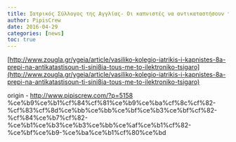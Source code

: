 ```yaml
---
title: Ιατρικός Σύλλογος της Αγγλίας- Οι καπνιστές να αντικαταστήσουν τη συνήθειά τους με το ηλεκτρονικό τσιγάρο
author: PipisCrew
date: 2016-04-29
categories: [news]
toc: true
---
```


[http://www.zougla.gr/ygeia/article/vasiliko-kolegio-iatrikis-i-kapnistes-8a-prepi-na-antikatastisoun-ti-sini8ia-tous-me-to-ilektroniko-tsigaro](http://www.zougla.gr/ygeia/article/vasiliko-kolegio-iatrikis-i-kapnistes-8a-prepi-na-antikatastisoun-ti-sini8ia-tous-me-to-ilektroniko-tsigaro)

origin - http://www.pipiscrew.com/?p=5158 %ce%b9%ce%b1%cf%84%cf%81%ce%b9%ce%ba%cf%8c%cf%82-%cf%83%cf%8d%ce%bb%ce%bb%ce%bf%ce%b3%ce%bf%cf%82-%cf%84%ce%b7%cf%82-%ce%b1%ce%b3%ce%b3%ce%bb%ce%af%ce%b1%cf%82-%ce%bf%ce%b9-%ce%ba%ce%b1%cf%80%ce%bd